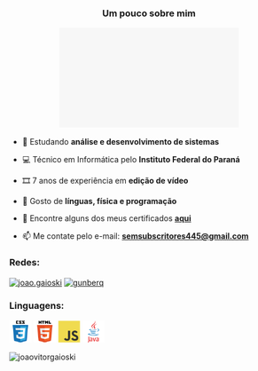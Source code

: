 <h3 align="center">Um pouco sobre mim</h3>
<p align="center">
  <img src="readme_archives/joaovitorgaioski.gif" alt="joaovitorgaioski" height="180" width="324">
</p>

- 🌱 Estudando **análise e desenvolvimento de sistemas**

- 💻 Técnico em Informática pelo **Instituto Federal do Paraná**

- 🎞️ 7 anos de experiência em **edição de vídeo**
  
- 💬 Gosto de **línguas, física e programação**

- 📜 Encontre alguns dos meus certificados <a href="https://github.com/joaovitorgaioski/joaovitorgaioski/tree/main/Certificados" target=blank>**aqui**</a>

- 📫 Me contate pelo e-mail: **semsubscritores445@gmail.com**

<h3 align="left">Redes:</h3>
<p align="left">
  <a href="https://instagram.com/joao.gaioski" target="blank"><img align="center" src="https://raw.githubusercontent.com/rahuldkjain/github-profile-readme-generator/master/src/images/icons/Social/instagram.svg" alt="joao.gaioski" height="30" width="40" /></a>
  <a href="https://www.youtube.com/@gunberq" target="blank"><img align="center" src="https://raw.githubusercontent.com/rahuldkjain/github-profile-readme-generator/master/src/images/icons/Social/youtube.svg" alt="gunberq" height="30" width="40" /></a>
</p>

<h3 align="left">Linguagens:</h3>
<p align="left">
  <img src="https://raw.githubusercontent.com/devicons/devicon/master/icons/css3/css3-original-wordmark.svg" alt="css3" width="40" height="40"/>
  <img src="https://raw.githubusercontent.com/devicons/devicon/master/icons/html5/html5-original-wordmark.svg" alt="html5" width="40" height="40"/>
  <img src="https://raw.githubusercontent.com/devicons/devicon/master/icons/javascript/javascript-original.svg" alt="javascript" width="40" height="40"/>
  <img src="https://raw.githubusercontent.com/devicons/devicon/master/icons/java/java-original-wordmark.svg" alt="java" width="40" height="40">
</p>

<p align="left"> <img src="https://komarev.com/ghpvc/?username=joaovitorgaioski&label=Visitas&color=0e75b6&style=for-the-badge" alt="joaovitorgaioski" /> </p>
